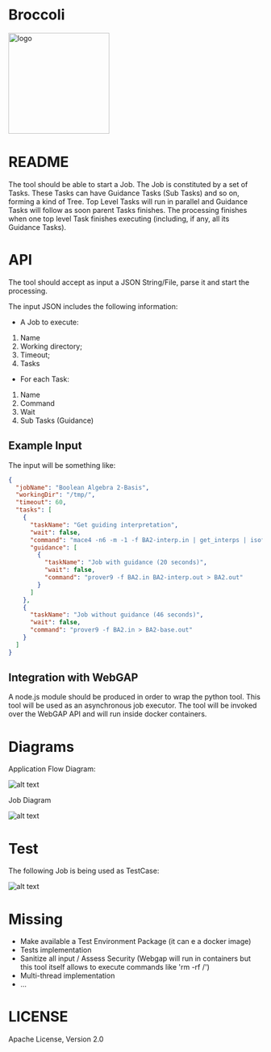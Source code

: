 # Broccoli

<img src="https://github.com/mcmartins/parallel-jobs/blob/master/docs/broccoli.png" alt="logo" width="200px" height="200px">

# README

The tool should be able to start a Job. The Job is constituted by a set of Tasks.
These Tasks can have Guidance Tasks (Sub Tasks) and so on, forming a kind of Tree.
Top Level Tasks will run in parallel and Guidance Tasks will follow as soon parent Tasks finishes.
The processing finishes when one top level Task finishes executing (including, if any, all its Guidance Tasks).

# API

The tool should accept as input a JSON String/File, parse it and start the processing.

The input JSON includes the following information:

* A Job to execute:
 1. Name
 2. Working directory;
 3. Timeout;
 4. Tasks

* For each Task:
 1. Name
 2. Command
 3. Wait
 4. Sub Tasks (Guidance)

## Example Input

The input will be something like:

```json
{
  "jobName": "Boolean Algebra 2-Basis",
  "workingDir": "/tmp/",
  "timeout": 60,
  "tasks": [
    {
      "taskName": "Get guiding interpretation",
      "wait": false,
      "command": "mace4 -n6 -m -1 -f BA2-interp.in | get_interps | isofilter ignore_constants wrap > BA2-interp.out",
      "guidance": [
        {
          "taskName": "Job with guidance (20 seconds)",
          "wait": false,
          "command": "prover9 -f BA2.in BA2-interp.out > BA2.out"
        }
      ]
    },
    {
      "taskName": "Job without guidance (46 seconds)",
      "wait": false,
      "command": "prover9 -f BA2.in > BA2-base.out"
    }
  ]
}
```

## Integration with WebGAP

A node.js module should be produced in order to wrap the python tool. This tool will be used as an asynchronous job executor.
The tool will be invoked over the WebGAP API and will run inside docker containers.

# Diagrams

Application Flow Diagram:

![alt text](https://github.com/mcmartins/parallel-jobs/blob/master/docs/flow.png)

Job Diagram

![alt text](https://github.com/mcmartins/parallel-jobs/blob/master/docs/job.png)

# Test

The following Job is being used as TestCase:

![alt text](https://github.com/mcmartins/parallel-jobs/blob/master/docs/test_job.png)

# Missing

* Make available a Test Environment Package (it can e a docker image)
* Tests implementation
* Sanitize all input / Assess Security (Webgap will run in containers but this tool itself allows to execute commands like 'rm -rf /')
* Multi-thread implementation
* ...

# LICENSE

Apache License, Version 2.0
